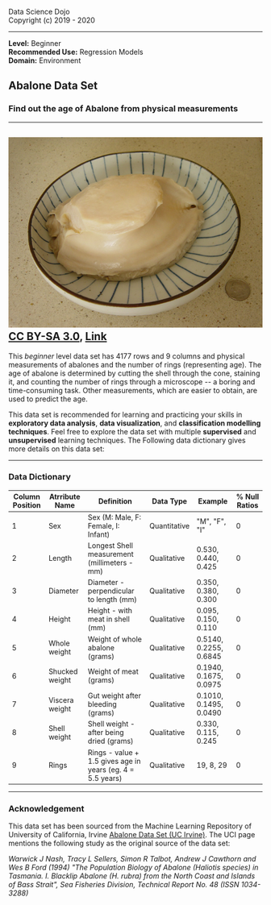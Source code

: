 Data Science Dojo <br/>
Copyright (c) 2019 - 2020

---

**Level:** Beginner <br/>
**Recommended Use:** Regression Models<br/>
**Domain:** Environment<br/> 

## Abalone Data Set 

### Find out the age of Abalone from physical measurements 


---
![](Abalone_hover.jpg)
<a href="http://creativecommons.org/licenses/by-sa/3.0/" title="Creative Commons Attribution-Share Alike 3.0">CC BY-SA 3.0</a>, <a href="https://commons.wikimedia.org/w/index.php?curid=203620">Link</a>
---

This *beginner* level data set has 4177 rows and 9 columns and physical measurements of abalones and the number of rings (representing age).
The age of abalone is determined by cutting the shell through the cone, staining it, and counting the number of rings through a microscope -- a boring and time-consuming task. 
Other measurements, which are easier to obtain, are used to predict the age. 

This data set is recommended for learning and practicing your skills in **exploratory data analysis**, **data visualization**, and **classification modelling techniques**. 
Feel free to explore the data set with multiple **supervised** and **unsupervised** learning techniques. The Following data dictionary gives more details on this data set:

---

### Data Dictionary 

| Column   Position 	| Atrribute Name 	| Definition                                                 	| Data Type    	| Example                	| % Null Ratios 	|
|-------------------	|----------------	|------------------------------------------------------------	|--------------	|------------------------	|---------------	|
| 1                 	| Sex            	| Sex (M: Male, F: Female, I: Infant)                        	| Quantitative 	| "M", "F", "I"          	| 0             	|
| 2                 	| Length         	| Longest Shell measurement (millimeters - mm)               	| Qualitative  	| 0.530, 0.440, 0.425    	| 0             	|
| 3                 	| Diameter       	| Diameter - perpendicular to length (mm)                    	| Qualitative  	| 0.350, 0.380, 0.300    	| 0             	|
| 4                 	| Height         	| Height - with meat in shell (mm)                           	| Qualitative  	| 0.095, 0.150, 0.110    	| 0             	|
| 5                 	| Whole weight   	| Weight of whole abalone (grams)                            	| Qualitative  	| 0.5140, 0.2255, 0.6845 	| 0             	|
| 6                 	| Shucked weight 	| Weight of meat (grams)                                     	| Qualitative  	| 0.1940, 0.1675, 0.0975 	| 0             	|
| 7                 	| Viscera weight 	| Gut weight after bleeding (grams)                          	| Qualitative  	| 0.1010, 0.1495, 0.0490 	| 0             	|
| 8                 	| Shell weight   	| Shell weight - after being dried (grams)                   	| Qualitative  	| 0.330, 0.115, 0.245    	| 0             	|
| 9                 	| Rings          	| Rings - value + 1.5 gives age in years (eg. 4 = 5.5 years) 	| Qualitative  	| 19, 8, 29              	| 0             	|
---

### Acknowledgement


This data set has been sourced from the Machine Learning Repository of University of California, Irvine [Abalone Data Set (UC Irvine)](https://archive.ics.uci.edu/ml/datasets/Abalone). 
The UCI page mentions the following study as the original source of the data set:

*Warwick J Nash, Tracy L Sellers, Simon R Talbot, Andrew J Cawthorn and Wes B Ford (1994) 
"The Population Biology of Abalone (_Haliotis_ species) in Tasmania. I. Blacklip Abalone (_H. rubra_) from the North Coast and Islands of Bass Strait", 
Sea Fisheries Division, Technical Report No. 48 (ISSN 1034-3288)* 